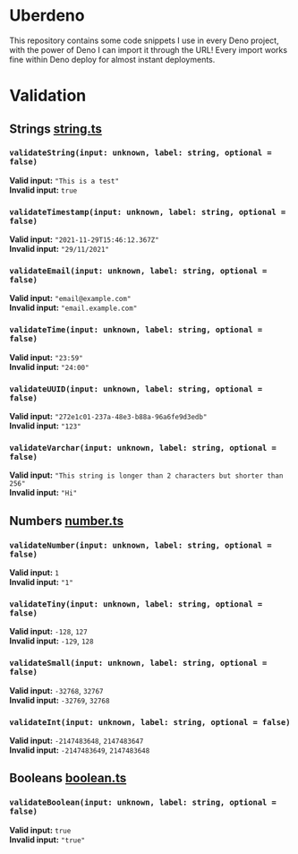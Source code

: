 # Uberdeno

This repository contains some code snippets I use in every Deno project, with
the power of Deno I can import it through the URL! Every import works fine
within Deno deploy for almost instant deployments.

# Validation

## Strings [string.ts](https://github.com/Schotsl/Uberdeno/blob/main/validation/string.ts)

### `validateString(input: unknown, label: string, optional = false)`

**Valid input:** `"This is a test"`\
**Invalid input:** `true`

### `validateTimestamp(input: unknown, label: string, optional = false)`

**Valid input:** `"2021-11-29T15:46:12.367Z"`\
**Invalid input:** `"29/11/2021"`

### `validateEmail(input: unknown, label: string, optional = false)`

**Valid input:** `"email@example.com"`\
**Invalid input:** `"email.example.com"`

### `validateTime(input: unknown, label: string, optional = false)`

**Valid input:** `"23:59"`\
**Invalid input:** `"24:00"`

### `validateUUID(input: unknown, label: string, optional = false)`

**Valid input:** `"272e1c01-237a-48e3-b88a-96a6fe9d3edb"`\
**Invalid input:** `"123"`

### `validateVarchar(input: unknown, label: string, optional = false)`

**Valid input:**
`"This string is longer than 2 characters but shorter than 256"`\
**Invalid input:** `"Hi"`

## Numbers [number.ts](https://github.com/Schotsl/Uberdeno/blob/main/validation/number.ts)

### `validateNumber(input: unknown, label: string, optional = false)`

**Valid input:** `1`\
**Invalid input:** `"1"`

### `validateTiny(input: unknown, label: string, optional = false)`

**Valid input:** `-128`, `127`\
**Invalid input:** `-129`, `128`

### `validateSmall(input: unknown, label: string, optional = false)`

**Valid input:** `-32768`, `32767`\
**Invalid input:** `-32769`, `32768`

### `validateInt(input: unknown, label: string, optional = false)`

**Valid input:** `-2147483648`, `2147483647`\
**Invalid input:** `-2147483649`, `2147483648`

## Booleans [boolean.ts](https://github.com/Schotsl/Uberdeno/blob/main/validation/boolean.ts)

### `validateBoolean(input: unknown, label: string, optional = false)`

**Valid input:** `true`\
**Invalid input:** `"true"`
